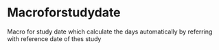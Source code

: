 # Macroforstudydate
Macro for study date which calculate the days automatically by referring with reference date of thes study
